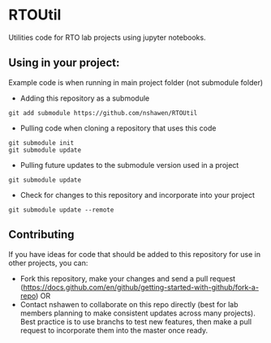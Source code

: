 # RTOUtil

Utilities code for RTO lab projects using jupyter notebooks.

## Using in your project:

Example code is when running in main project folder (not submodule folder)

* Adding this repository as a submodule

```
git add submodule https://github.com/nshawen/RTOUtil
```

* Pulling code when cloning a repository that uses this code

```
git submodule init
git submodule update
```

* Pulling future updates to the submodule version used in a project

```
git submodule update
```

* Check for changes to this repository and incorporate into your project

```
git submodule update --remote
```

## Contributing

If you have ideas for code that should be added to this repository for use in other projects, you can:

* Fork this repository, make your changes and send a pull request (https://docs.github.com/en/github/getting-started-with-github/fork-a-repo)
OR
* Contact nshawen to collaborate on this repo directly (best for lab members planning to make consistent updates across many projects). Best practice is to use branchs to test new features, then make a pull request to incorporate them into the master once ready.
